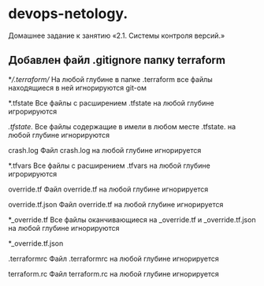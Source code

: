 # devops-netology. 
Домашнее задание к занятию «2.1. Системы контроля версий.»

## Добавлен файл .gitignore  папку terraform


**/.terraform/*		На любой глубине в папке .terraform все файлы находящиеся в ней игнорируются git-ом

*.tfstate		Вcе файлы с расширением .tfstate на любой глубине игрорируются

*.tfstate.*		Все файлы содержащие в имели в любом месте .tfstate. на любой глубине игнорируются

crash.log		Файл crash.log на любой глубине игнорируется

*.tfvars		Вcе файлы с расширением .tfvars на любой глубине игрорируются

override.tf		Файл override.tf на любой глубине игнорируется

override.tf.json	Файл override.tf на любой глубине игнорируется

*_override.tf		Все файлы оканчивающиеся на _override.tf и _override.tf.json на любой глубине игнорируются

*_override.tf.json

.terraformrc		Файл .terraformrc на любой глубине игнорируется

terraform.rc		Файл terraform.rc на любой глубине игнорируется

